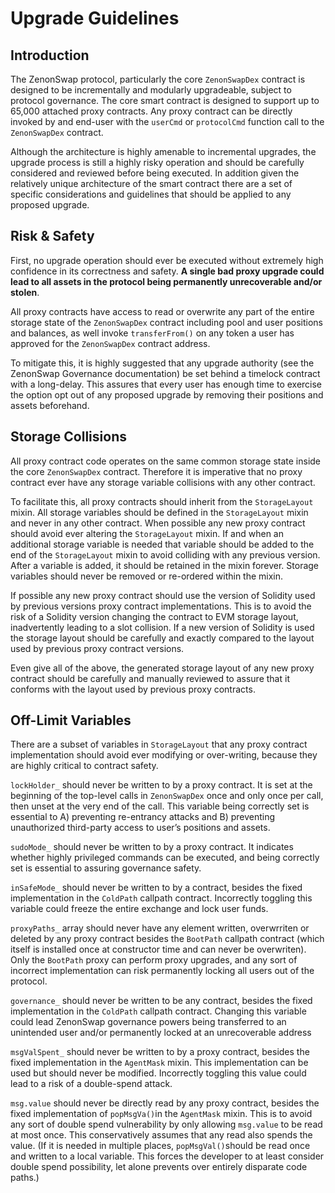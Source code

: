 # Upgrade Guidelines

## Introduction

The ZenonSwap protocol, particularly the core `ZenonSwapDex` contract is designed to be incrementally and modularly upgradeable, subject to protocol governance. The core smart contract is designed to support up to 65,000 attached proxy contracts. Any proxy contract can be directly invoked by and end-user with the `userCmd` or `protocolCmd` function call to the `ZenonSwapDex` contract.

Although the architecture is highly amenable to incremental upgrades, the upgrade process is still a highly risky operation and should be carefully considered and reviewed before being executed. In addition given the relatively unique architecture of the smart contract there are a set of specific considerations and guidelines that should be applied to any proposed upgrade.

## Risk & Safety

First, no upgrade operation should ever be executed without extremely high confidence in its correctness and safety. **A single bad proxy upgrade could lead to all assets in the protocol being permanently unrecoverable and/or stolen**. 

All proxy contracts have access to read or overwrite any part of the entire storage state of the `ZenonSwapDex` contract including pool and user positions and balances, as well invoke `transferFrom()` on any token a user has approved for the `ZenonSwapDex` contract address.

To mitigate this, it is highly suggested that any upgrade authority (see the ZenonSwap Governance documentation) be set behind a timelock contract with a long-delay. This assures that every user has enough time to exercise the option opt out of any proposed upgrade by removing their positions and assets beforehand.

## Storage Collisions

All proxy contract code operates on the same common storage state inside the core `ZenonSwapDex` contract. Therefore it is imperative that no proxy contract ever have any storage variable collisions with any other contract.

To facilitate this, all proxy contracts should inherit from the `StorageLayout` mixin. All storage variables should be defined in the `StorageLayout` mixin and never in any other contract. When possible any new proxy contract should avoid ever altering the `StorageLayout` mixin. If and when an additional storage variable is needed that variable should be added to the end of the `StorageLayout` mixin to avoid colliding with any previous version. After a variable is added, it should be retained in the mixin forever. Storage variables should never be removed or re-ordered within the mixin.

If possible any new proxy contract should use the version of Solidity used by previous versions proxy contract implementations. This is to avoid the risk of a Solidity version changing the contract to EVM storage layout, inadvertently leading to a slot collision. If a new version of Solidity is used the storage layout should be carefully and exactly compared to the layout used by previous proxy contract versions.

Even give all of the above, the generated storage layout of any new proxy contract should be carefully and manually reviewed to assure that it conforms with the layout used by previous proxy contracts.

## Off-Limit Variables

There are a subset of variables in `StorageLayout` that any proxy contract implementation should avoid ever modifying or over-writing, because they are highly critical to contract safety.

`lockHolder_` should never be written to by a proxy contract. It is set at the beginning  of the top-level calls in `ZenonSwapDex` once and only once per call, then unset at the very end of the call. This variable being correctly set is essential to A) preventing re-entrancy attacks and B) preventing unauthorized third-party access to user’s positions and assets.

`sudoMode_` should never be written to by a proxy contract. It indicates whether highly privileged commands can be executed, and being correctly set is essential to assuring governance safety.

`inSafeMode_` should never be written to by a contract, besides the fixed implementation in the `ColdPath` callpath contract. Incorrectly toggling this variable could freeze the entire exchange and lock user funds.

`proxyPaths_` array should never have any element written, overwrriten or deleted by any proxy contract besides the `BootPath` callpath contract (which itself is installed once at constructor time and can never be overwriten). Only the `BootPath` proxy can perform proxy upgrades, and any sort of incorrect implementation can risk permanently locking all users out of the protocol. 

`governance_` should never be written to be any contract, besides the fixed implementation in the `ColdPath` callpath contract. Changing this variable could lead ZenonSwap governance powers being transferred to an unintended user and/or permanently locked at an unrecoverable address

`msgValSpent_` should never be written to by a proxy contract, besides the fixed implementation in the `AgentMask` mixin. This implementation can be used but should never be modified. Incorrectly toggling this value could lead to a risk of a double-spend attack.

`msg.value` should never be directly read by any proxy contract, besides the fixed implementation of `popMsgVa()`in the `AgentMask` mixin. This is to avoid any sort of double spend vulnerability by only allowing `msg.value` to be read at most once. This conservatively assumes that any read also spends the value. (If it is needed in multiple places, `popMsgVal()`should be read once and written to a local variable. This forces the developer to at least consider double spend possibility, let alone prevents over entirely disparate code paths.)